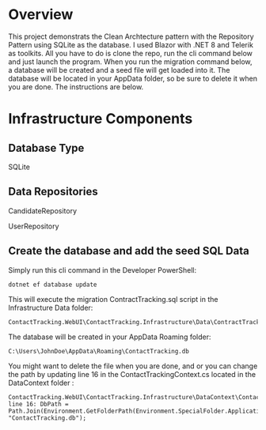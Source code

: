 # Overview
This project demonstrats the Clean Archtecture pattern with the Repository Pattern using SQLite as the database. 
I used Blazor with .NET 8 and Telerik as toolkits.
All you have to do is clone the repo, run the cli command below and just launch the program. 
When you run the migration command below, a database will be created and a seed file will get loaded into it. The database will be located in your AppData folder, so be sure to delete it when you are done. The instructions are below. 

# Infrastructure Components
## Database Type
SQLite

## Data Repositories
CandidateRepository

UserRepository

## Create the database and add the seed SQL Data
Simply run this cli command in the Developer PowerShell:

    dotnet ef database update

This will execute the migration ContractTracking.sql script in the Infrastructure Data folder: 

    ContactTracking.WebUI\ContactTracking.Infrastructure\Data\ContractTracking.sql

The database will be created in your AppData Roaming folder:

    C:\Users\JohnDoe\AppData\Roaming\ContactTracking.db

You might want to delete the file when you are done, and or you can change the path by updating line 16 in the ContactTrackingContext.cs located in the DataContext folder :

    ContactTracking.WebUI\ContactTracking.Infrastructure\DataContext\ContactTrackingContext.cs
    line 16: DbPath = Path.Join(Environment.GetFolderPath(Environment.SpecialFolder.ApplicationData), "ContactTracking.db");



